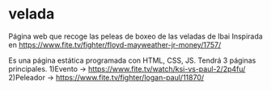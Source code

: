 # velada
Página web que recoge las peleas de boxeo de las veladas de Ibai
Inspirada en https://www.fite.tv/fighter/floyd-mayweather-jr-money/1757/

Es una página estática programada con HTML, CSS, JS. 
Tendrá 3 páginas principales. 
1)Evento      -> https://www.fite.tv/watch/ksi-vs-paul-2/2p4fu/
2)Peleador    -> https://www.fite.tv/fighter/logan-paul/11870/
